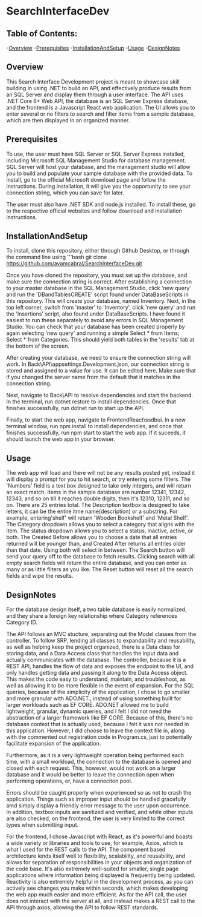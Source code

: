 # SearchInterfaceDev

## Table of Contents:

-[Overview](#overview)
-[Prerequisites](#prerequisites)
-[InstallationAndSetup](#installationandsetup)
-[Usage](#usage)
-[DesignNotes](#designnotes)


## Overview

This Search Interface Development project is meant to showcase skill building in using .NET to build an API, and effectively produce results from an SQL Server and display them through a user interface. The API uses .NET Core 6+ Web API, the database is an SQL Server Express database, and the frontend is a Javascript React web application. The UI allows you to enter several or no filters to search and filter items from a sample database, which are then displayed in an organized manner. 

## Prerequisites

To use, the user must have SQL Server or SQL Server Express installed, including Microsoft SQL Management Studio for database management. SQL Server will host your database, and the management studio will allow you to build and populate your sample database with the provided data. To install, go to the official Microsoft download page and follow the instructions. During installation, it will give you the opportunity to see your connection string, which you can save for later.

The user must also have .NET SDK and node.js installed. To install these, go to the respective official websites and follow download and installation instructions. 

## InstallationAndSetup

To install, clone this repository, either through Github Desktop, or through the command line using 
'''bash
    git clone https://github.com/avamcabral/SearchInterfaceDev.git

Once you have cloned the repository, you must set up the database, and make sure the connection string is correct. After establishing a connection to your master database in the SQL Management Studio, click 'new query' and run the 'DBandTablesCREATE' script found under DataBaseScripts in this repository. This will create your database, named Inventory. Next, in the top left corner, switch from 'master' to 'Inventory', click 'new query' and run the 'Insertions' script, also found under DataBaseScripts. I have found it easiest to run these separately to avoid any errors in SQL Management Studio. You can check that your database has been created properly by again selecting 'new query' and running a simple Select * from Items; Select * from Categories. This should yield both tables in the 'results' tab at the bottom of the screen.

After creating your database, we need to ensure the connection string will work. In Back\API\appsettings.Development.json, our connection string is stored and assigned to a value for use. It can be edited here. Make sure that if you changed the server name from the default that it matches in the connection string. 

Next, navigate to Back\API to resolve dependencies and start the backend. In the terminal, run 
dotnet restore
to install dependencies. Once that finishes successfully, run 
dotnet run
to start up the API. 

Finally, to start the web app, navigate to FrontendReact\ssdbui. In a new terminal window, run 
npm install
to install dependencies, and once that finishes successfully, run 
npm start
to start the web app. If it suceeds, it should launch the web app in your browser. 

## Usage

The web app will load and there will not be any results posted yet, instead it will display a prompt for you to hit search, or try entering some filters. The 'Numbers' field is a text box designed to take only integers, and will return an exact match. Items in the sample database are number 12341, 12342, 12343, and so on till it reaches double digits, then it's 12310, 12311, and so on. There are 25 entries total. 
The Description textbox is designed to take letters, it can be the entire itme name(description) or a substring. For example, entering'shelf' will return 'Wooden Bookshelf' and 'Metal Shelf'. 
The Category dropdown allows you to select a category that aligns with the item. 
The status dropdown allows you to select a status, inactive, active, or both. 
The Created Before allows you to choose a date that all entries returned will be younger than, and Created After returns all entries older than that date. Using both will select in between.
The Search button will send your query off to the database to fetch results. Clicking search with all empty search fields will return the entire database, and you can enter as many or as little filters as you like. 
The Reset button will reset all the search fields and wipe the results.

## DesignNotes

For the database design itself, a two table database is easily normalized, and they share a foreign key relationship where Category references Category ID. 

The API follows an MVC stucture, separating out the Model classes from the controller. To follow SRP, lending all classes to expandability and reusability, as well as helping keep the project organized, there is a Data class for storing data, and a Data Access class that handles the input data and actually communicates with the database. The controller, because it is a REST API, handles the flow of data and exposes the endpoint to the UI, and only handles getting data and passing it along to the Data Access object. This makes the code easy to understand, maintain, and troubleshoot, as well as allowing it to be more flexible in the event of expansion. For the SQL queries, because of the simplicity of the application, I chose to go smaller and more granular with ADO.NET., instead of using something built for larger workloads such as EF CORE. ADO.NET allowed me to build lightweight, granular, dynamic queries, and I felt I did not need the abstraction of a larger framework like EF CORE. Because of this, there's no database context that is actually used, because I felt it was not needed in this application. However, I did choose to leave the context file in, along with the commented out registration code in Program.cs, just to potentially facilitate expansion of the application. 

Furthermore, as it is a very lightweight operation being performed each time, with a small workload, the connection to the database is opened and closed with each request. This, however, would not work on a larger database and it would be better to leave the connection open when performing operations, or, have a conneciton pool.

Errors should be caught properly when experienced so as not to crash the application. Things such as improper input should be handled gracefully amd simply display a friendly error message to the user upon occurrence. In addition, textbox inputs are sanitized and verified, and while other inputs are also checked, on the frontend, the user is very limited to the correct types when submitting input. 

For the frontend, I chose Javascript with React, as it's powerful and boasts a wide variety or libraries and tools to use, for example, Axios, which is what I used for the REST calls to the API. The component based architecture lends itself well to flexibility, scalability, and reusability, and allows for separation of responsibilities in your objects and organization of the code base. It's also extremely well-suited for smaller, single page applications where information being displayed is frequently being updated. Reactivity is also extremely helpful in the development process, as you can actively see changes you make within seconds, which makes developing the web app much easier and more efficient. As for the API call, the user does not interact with the server at all, and instead makes a REST call to the API through axios, allowing the API to follow REST standards. 
